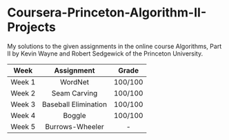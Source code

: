 # Coursera-Princeton-Algorithm-II-Projects
My solutions to the given assignments in the online course Algorithms, Part II by Kevin Wayne and Robert Sedgewick of the Princeton University.

| Week          | Assignment    |Grade  |
| ------------- |:-------------:| :-----:|
| Week 1        | WordNet       |100/100| 
| Week 2        | Seam Carving  |100/100| 
| Week 3        | Baseball Elimination     |100/100  |
| Week 4        | Boggle      |100/100|
| Week 5        | Burrows-Wheeler      |   -   |
